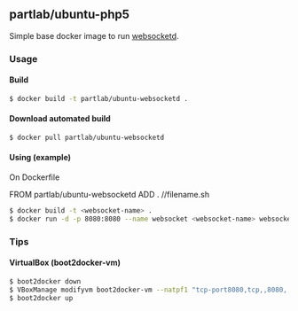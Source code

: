 ## partlab/ubuntu-php5

Simple base docker image to run [websocketd](http://websocketd.com/).

### Usage

#### Build

```bash
$ docker build -t partlab/ubuntu-websocketd .
```

#### Download automated build

```bash
$ docker pull partlab/ubuntu-websocketd
```

#### Using (example)

On Dockerfile

FROM partlab/ubuntu-websocketd
ADD . /<path>/filename.sh

```bash
$ docker build -t <websocket-name> .
$ docker run -d -p 8080:8080 --name websocket <websocket-name> websocketd --port=8080 --devconsole /<path>/filename.sh
```

### Tips

#### VirtualBox (boot2docker-vm)

```bash
$ boot2docker down
$ VBoxManage modifyvm boot2docker-vm --natpf1 "tcp-port8080,tcp,,8080,,8080"
$ boot2docker up
```
